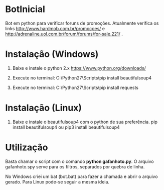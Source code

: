 # BotInicial

Bot em python para verificar foruns de promoções. Atualmente verifica os links http://www.hardmob.com.br/promocoes/ e http://adrenaline.uol.com.br/forum/forums/for-sale.221/ .

# Instalação (Windows)

1) Baixe e instale o python 2.x https://www.python.org/downloads/

2) Execute no terminal: C:\Python27\Scripts\pip install beautifulsoup4

3) Execute no terminal: C:\Python27\Scripts\pip install requests

# Instalação (Linux)

1) Baixe e instale o beautifulsoup4 com o python de sua preferência. pip install beautifulsoup4 ou pip3 install beautifulsoup4

# Utilização

Basta chamar o script com o comando **python gafanhoto.py**. O arquivo gafanhoto.spy serve para os filtros, separados por quebra de linha. 

No Windows criei um bat (bot.bat) para fazer a chamada e abrir o arquivo gerado. Para Linux pode-se seguir a mesma ideia.
